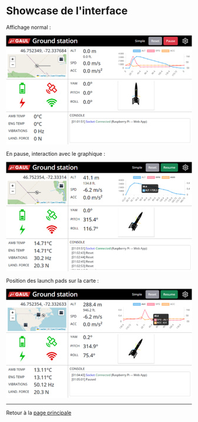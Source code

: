 # Showcase de l'interface

Affichage normal :

![Interface 1](interface-1.png)

En pause, interaction avec le graphique :

![Interface 2](interface-2.png)

Position des launch pads sur la carte :

![Interface 3](interface-3.png)

---

Retour à la [page principale](../../README.md)

